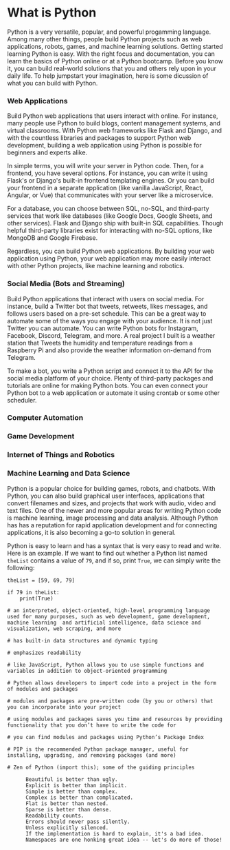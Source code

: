 # What is Python

Python is a very versatile, popular, and powerful progamming language. Among many other things, people build Python projects such as web applications, robots, games, and machine learning solutions. Getting started learning Python is easy. With the right focus and documentation, you can learn the basics of Python online or at a Python bootcamp. Before you know it, you can build real-world solutions that you and others rely upon in your daily life. To help jumpstart your imagination, here is some dicussion of what you can build with Python.

### Web Applications

Build Python web applications that users interact with online. For instance, many people use Python to build blogs, content management systems, and virtual classrooms. With Python web frameworks like Flask and Django, and with the countless libraries and packages to support Python web development, building a web application using Python is possible for beginners and experts alike. 

In simple terms, you will write your server in Python code. Then, for a frontend, you have several options. For instance, you can write it using Flask's or Django's built-in frontend templating engines. Or you can build your frontend in a separate application (like vanilla JavaScript, React, Angular, or Vue) that communicates with your server like a microservice. 

For a database, you can choose between SQL, no-SQL, and third-party services that work like databases (like Google Docs, Google Sheets, and other services). Flask and Django ship with built-in SQL capabilities. Though helpful third-party libraries exist for interacting with no-SQL options, like MongoDB and Google Firebase.

Regardless, you can build Python web applications. By building your web application using Python, your web application may more easily interact with other Python projects, like machine learning and robotics.

### Social Media (Bots and Streaming)

Build Python applications that interact with users on social media. For instance, build a Twitter bot that tweets, retweets, likes messages, and follows users based on a pre-set schedule. This can be a great way to automate some of the ways you engage with your audience. It is not just Twitter you can automate. You can write Python bots for Instagram, Facebook, Discord, Telegram, and more. A real project I built is a weather station that Tweets the humidity and temperature readings from a Raspberry Pi and also provide the weather information on-demand from Telegram.

To make a bot, you write a Python script and connect it to the API for the social media platform of your choice. Plenty of third-party packages and tutorials are online for making Python bots. You can even connect your Python bot to a web application or automate it using crontab or some other scheduler.

### Computer Automation

### Game Development

### Internet of Things and Robotics

### Machine Learning and Data Science




Python is a popular choice for building games, robots, and chatbots. With Python, you can also build graphical user interfaces, applications that convert filenames and sizes, and projects that work with audio, video and text files. One of the newer and more popular areas for writing Python code is machine learning, image processing and data analysis. Although Python has has a reputation for rapid application development and for connecting applications, it is also becoming a go-to solution in general. 


Python is easy to learn and has a syntax that is very easy to read and write. Here is an example. If we want to find out whether a Python list named ```theList``` contains a value of ```79```, and if so, print ```True```, we can simply write the following:

```
theList = [59, 69, 79]

if 79 in theList:
    print(True)

```


```
# an interpreted, object-oriented, high-level programming language used for many purposes, such as web development, game development, machine learning  and artificial intelligence, data science and visualization, web scraping, and more

# has built-in data structures and dynamic typing

# emphasizes readability 

# like JavaScript, Python allows you to use simple functions and variables in addition to object-oriented programming 

# Python allows developers to import code into a project in the form of modules and packages

# modules and packages are pre-written code (by you or others) that you can incorporate into your project

# using modules and packages saves you time and resources by providing functionality that you don’t have to write the code for

# you can find modules and packages using Python’s Package Index

# PIP is the recommended Python package manager, useful for installing, upgrading, and removing packages (and more)

# Zen of Python (import this); some of the guiding principles

      Beautiful is better than ugly.
      Explicit is better than implicit.
      Simple is better than complex.
      Complex is better than complicated.
      Flat is better than nested.
      Sparse is better than dense.
      Readability counts.
      Errors should never pass silently.
      Unless explicitly silenced.
      If the implementation is hard to explain, it's a bad idea.
      Namespaces are one honking great idea -- let's do more of those!

```

